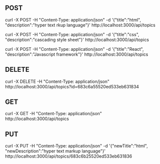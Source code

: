 ## POST

curl -X POST -H "Content-Type: application/json" -d '{"title":"html", "description":"hyper text rkup language"}' http://localhost:3000/api/topics

curl -X POST -H "Content-Type: application/json" -d '{"title":"css", "description":"cascading style sheet"}' http://localhost:3000/api/topics

curl -X POST -H "Content-Type: application/json" -d '{"title":"React", "description":"Javascript framework"}' http://localhost:3000/api/topics

## DELETE

curl -X DELETE -H "Content-Type: application/json" http://localhost:3000/api/topics?id=683c6a55520ed533eb631834

## GET

curl -X GET -H "Content-Type: application/json" http://localhost:3000/api/topics

## PUT

curl -X PUT -H "Content-Type: application/json" -d '{"newTitle":"html", "newDescription":"hyper text markup language"}' http://localhost:3000/api/topics/683c6b25520ed533eb631836